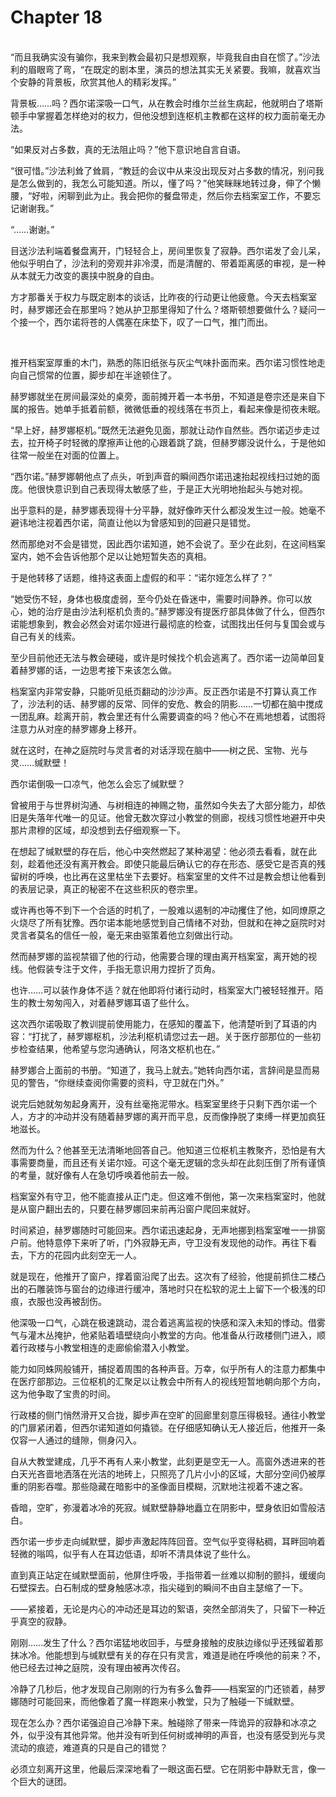 # Chapter 18

<br>
“而且我确实没有骗你，我来到教会最初只是想观察，毕竟我自由自在惯了。”沙法利的眉眼弯了弯，“在既定的剧本里，演员的想法其实无关紧要。我嘛，就喜欢当个安静的背景板，欣赏其他人的精彩发挥。”

背景板……吗？西尔诺深吸一口气，从在教会时维尔兰丝生病起，他就明白了塔斯顿手中掌握着怎样绝对的权力，但他没想到连枢机主教都在这样的权力面前毫无办法。

“如果反对占多数，真的无法阻止吗？”他下意识地自言自语。

“很可惜。”沙法利耸了耸肩，“教廷的会议中从来没出现反对占多数的情况，别问我是怎么做到的，我怎么可能知道。所以，懂了吗？”他笑眯眯地转过身，伸了个懒腰，“好啦，闲聊到此为止。我会把你的餐盘带走，然后你去档案室工作，不要忘记谢谢我。”

“……谢谢。”

目送沙法利端着餐盘离开，门轻轻合上，房间里恢复了寂静。西尔诺发了会儿呆，他似乎明白了，沙法利的旁观并非冷漠，而是清醒的、带着距离感的审视，是一种从本就无力改变的裹挟中脱身的自由。

方才那番关于权力与既定剧本的谈话，比昨夜的行动更让他疲惫。今天去档案室时，赫罗娜还会在那里吗？她从护卫那里得知了什么？塔斯顿想要做什么？疑问一个接一个，西尔诺将苍的人偶塞在床垫下，叹了一口气，推门而出。

<br>

推开档案室厚重的木门，熟悉的陈旧纸张与灰尘气味扑面而来。西尔诺习惯性地走向自己惯常的位置，脚步却在半途顿住了。

赫罗娜就坐在房间最深处的桌旁，面前摊开着一本书册，不知道是卷宗还是来自下属的报告。她单手抵着前额，微微低垂的视线落在书页上，看起来像是彻夜未眠。

“早上好，赫罗娜枢机。”既然无法避免见面，那就让动作自然些。西尔诺迈步走过去，拉开椅子时轻微的摩擦声让他的心跟着跳了跳，但赫罗娜没说什么，于是他如往常一般坐在对面的位置上。

“西尔诺。”赫罗娜朝他点了点头，听到声音的瞬间西尔诺迅速抬起视线扫过她的面庞。他很快意识到自己表现得太敏感了些，于是正大光明地抬起头与她对视。

出乎意料的是，赫罗娜表现得十分平静，就好像昨天什么都没发生过一般。她毫不避讳地注视着西尔诺，简直让他以为曾感知到的回避只是错觉。

然而那绝对不会是错觉，因此西尔诺知道，她不会说了。至少在此刻，在这间档案室内，她不会告诉他那个足以让她短暂失态的真相。

于是他转移了话题，维持这表面上虚假的和平：“诺尔娅怎么样了？”

“她受伤不轻，身体也极度虚弱，至今仍处在昏迷中，需要时间静养。你可以放心，她的治疗是由沙法利枢机负责的。”赫罗娜没有提医疗部具体做了什么，但西尔诺能想象到，教会必然会对诺尔娅进行最彻底的检查，试图找出任何与复国会或与自己有关的线索。

至少目前他还无法与教会硬碰，或许是时候找个机会逃离了。西尔诺一边简单回复着赫罗娜的话，一边思考接下来该怎么做。

档案室内非常安静，只能听见纸页翻动的沙沙声。反正西尔诺是不打算认真工作了，沙法利的话、赫罗娜的反常、同伴的安危、教会的阴影……一切都在脑中搅成一团乱麻。趁离开前，教会里还有什么需要调查的吗？他心不在焉地想着，试图将注意力从对座的赫罗娜身上移开。

就在这时，在神之庭院时与灵言者的对话浮现在脑中——树之民、宝物、光与灵……缄默壁！

西尔诺倒吸一口凉气，他怎么会忘了缄默壁？

曾被用于与世界树沟通、与树相连的神赐之物，虽然如今失去了大部分能力，却依旧是失落年代唯一的见证。他曾无数次穿过小教堂的侧廊，视线习惯性地避开中央那片肃穆的区域，却没想到去仔细观察一下。

在想起了缄默壁的存在后，他心中突然燃起了某种渴望：他必须去看看，就在此刻，趁着他还没有离开教会。即使只能最后确认它的存在形态、感受它是否真的残留树的呼唤，也比再在这里枯坐下去要好。档案室里的文件不过是教会想让他看到的表层记录，真正的秘密不在这些积灰的卷宗里。

或许再也等不到下一个合适的时机了，一股难以遏制的冲动攫住了他，如同燎原之火烧尽了所有犹豫。西尔诺本能地感觉到自己情绪不对劲，但就和在神之庭院时对灵言者莫名的信任一般，毫无来由驱策着他立刻做出行动。

然而赫罗娜的监视禁锢了他的行动，他需要合理的理由离开档案室，离开她的视线。他假装专注于文件，手指无意识用力捏折了页角。

也许……可以装作身体不适？就在他即将付诸行动时，档案室大门被轻轻推开。陌生的教士匆匆闯入，对着赫罗娜耳语了些什么。

这次西尔诺吸取了教训提前使用能力，在感知的覆盖下，他清楚听到了耳语的内容：“打扰了，赫罗娜枢机，沙法利枢机请您过去一趟。关于医疗部那位的一些初步检查结果，他希望与您沟通确认，阿洛文枢机也在。”

赫罗娜合上面前的书册。“知道了，我马上就去。”她转向西尔诺，言辞间是显而易见的警告，“你继续查阅你需要的资料，守卫就在门外。”

说完后她就匆匆起身离开，没有丝毫拖泥带水。档案室里终于只剩下西尔诺一个人，方才的冲动并没有随着赫罗娜的离开而平息，反而像挣脱了束缚一样更加疯狂地滋长。

然而为什么？他甚至无法清晰地回答自己。他知道三位枢机主教聚齐，恐怕是有大事需要商量，而且还有关诺尔娅。可这个毫无逻辑的念头却在此刻压倒了所有谨慎的考量，就好像有人在急切呼唤着他前去一般。

档案室外有守卫，他不能直接从正门走。但这难不倒他，第一次来档案室时，他就是从窗户翻出去的，只要在赫罗娜回来前再沿窗户爬回来就好。

时间紧迫，赫罗娜随时可能回来。西尔诺迅速起身，无声地挪到档案室唯一一排窗户前。他特意停下来听了听，门外寂静无声，守卫没有发现他的动作。再往下看去，下方的花园内此刻空无一人。

就是现在，他推开了窗户，撑着窗沿爬了出去。这次有了经验，他提前抓住二楼凸出的石雕装饰与窗台的边缘进行缓冲，落地时只在松软的泥土上留下一个极浅的印痕，衣服也没再被刮伤。

他深吸一口气，心跳在极速跳动，混合着逃离监视的快感和深入未知的悸动。借雾气与灌木丛掩护，他紧贴着墙壁绕向小教堂的方向。他准备从行政楼侧门进入，顺着行政楼与小教堂相连的走廊偷偷潜入小教堂。

能力如同蛛网般铺开，捕捉着周围的各种声音。万幸，似乎所有人的注意力都集中在医疗部那边。三位枢机的汇聚足以让教会中所有人的视线短暂地朝向那个方向，这为他争取了宝贵的时间。

行政楼的侧门悄然滑开又合拢，脚步声在空旷的回廊里刻意压得极轻。通往小教堂的门扉紧闭着，但西尔诺知道如何撬锁。在仔细感知确认无人接近后，他推开一条仅容一人通过的缝隙，侧身闪入。

自从大教堂建成，几乎不再有人来小教堂，此刻更是空无一人。高窗外透进来的苍白天光吝啬地洒落在光洁的地砖上，只照亮了几片小小的区域，大部分空间仍被厚重的阴影吞噬。那些隐藏在暗影中的圣像面目模糊，沉默地注视着不速之客。

昏暗，空旷，弥漫着冰冷的死寂。缄默壁静静地矗立在阴影中，壁身依旧如雪般洁白。

西尔诺一步步走向缄默壁，脚步声激起阵阵回音。空气似乎变得粘稠，耳畔回响着轻微的嗡鸣，似乎有人在耳边低语，却听不清具体说了些什么。

直到真正站定在缄默壁面前，他屏住呼吸，手指带着一丝难以抑制的颤抖，缓缓向石壁探去。白石制成的壁身触感冰凉，指尖碰到的瞬间不由自主瑟缩了一下。

——紧接着，无论是内心的冲动还是耳边的絮语，突然全部消失了，只留下一种近乎真空的寂静。

刚刚……发生了什么？西尔诺猛地收回手，与壁身接触的皮肤边缘似乎还残留着那抹冰冷。他能想到与缄默壁有关的存在只有灵言，难道是祂在呼唤他的前来？不，他已经去过神之庭院，没有理由被再次传召。

冷静了几秒后，他才发现自己刚刚的行为有多么鲁莽——档案室的门还锁着，赫罗娜随时可能回来，而他像着了魔一样跑来小教堂，只为了触碰一下缄默壁。

现在怎么办？西尔诺强迫自己冷静下来。触碰除了带来一阵诡异的寂静和冰凉之外，似乎没有其他异常。他并没有听到任何树或神明的声音，也没有感受到光与灵流动的痕迹，难道真的只是自己的错觉？

必须立刻离开这里，他最后深深地看了一眼这面石壁。它在阴影中静默无言，像一个巨大的谜团。
